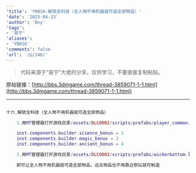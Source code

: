 ```yaml
---
'title': 'YN016-解锁全科技（全人物不用机器就可造全部物品）'
'date': '2025-04-23'
'author': 'Bny'
'tags':
- '易宁'
'aliases':
- 'YN016'
'comments': false
'url': '/p/346/'
---
```


> 代码来源于“易宁”大佬的分享，仅供学习，不要直接复制粘贴。

原帖链接：[http://bbs.3dmgame.com/thread-3859071-1-1.html](http://bbs.3dmgame.com/thread-3859071-1-1.html)

---

```lua  

十六.解锁全科技（全人物不用机器就可造全部物品）

	1.用MT管理器打开游戏目录/assets/DLC0002/scripts/prefabs/player_common.lua文件，在inst:AddComponent("builder")下一行插入以下内容：

	inst.components.builder.science_bonus = 3
	inst.components.builder.magic_bonus = 3
	inst.components.builder.ancient_bonus = 4

	2.用MT管理器打开游戏目录/assets/DLC0002/scripts/prefabs/wickerbottom.lua文件，将inst.components.builder.science_bonus = 1替换为--inst.components.builder.science_bonus = 1

	即可让全人物不用机器就可造全部物品，远古物品也不用靠近祭坛就可制造

```  

